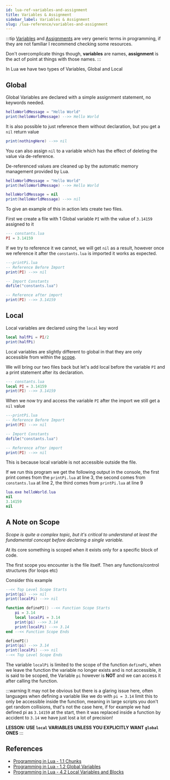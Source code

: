 ```yaml
---
id: lua-ref-variables-and-assignment
title: Variables & Assignment
sidebar_label: Variables & Assignment
slug: /lua-reference/variables-and-assignment
---
```


:::tip
[Variables](https://www.w3schools.com/js/js_variables.asp) and
[Assignments](https://www.w3schools.com/js/js_assignment.asp) are very generic
 terms in programming, if they are not familiar I recommend checking some resources.

 Don't overcomplicate things though, **variables** are names, **assignment** is the act of point at
  things with those names.
:::

In Lua we have two types of Variables, Global and Local

## Global

Global Variables are declared with a simple assignment statement, no keywords needed.

```lua
helloWorldMessage = "Hello World"
print(helloWorldMessage) -->> Hello World
```

It is also possible to just reference them without declaration, but you get a `nil` return value

```lua
print(nothingHere) -->> nil
```

You can also assign `nil` to a variable which has the effect of deleting the value via de-reference.

De-referenced values are cleaned up by the automatic memory management provided by Lua.

```lua
helloWorldMessage = "Hello World"
print(helloWorldMessage) -->> Hello World

helloWorldMessage = nil
print(helloWorldMessage) -->> nil
```

To give an example of this in action lets create two files.

First we create a file with 1 Global variable `PI` with the value of `3.14159` assigned to it
```lua
--- constants.lua
PI = 3.14159
```

If we try to reference it we cannot, we will get `nil` as a result, however once we reference it
 after
 the `constants.lua` is imported it works as expected.

```lua
---printPi.lua
-- Reference Before Import
print(PI) -->> nil

-- Import Constants
dofile("constants.lua")

-- Reference after import
print(PI) -->> 3.14159
```

## Local

Local variables are declared using the `local` key word
```lua
local halfPi = PI/2
print(halfPi)
```

Local variables are slightly different to global in that they are only accessible from within the
 [scope](#a-note-on-scope).

We will bring our two files back but let's add local before the variable `PI` and a print
 statement after its declaration.

```lua
--- constants.lua
local PI = 3.14159
print(PI) -->> 3.14159
```

When we now try and access the variable `PI` after the import we still get a `nil` value
```lua
---printPi.lua
-- Reference Before Import
print(PI) -->> nil

-- Import Constants
dofile("constants.lua")

-- Reference after import
print(PI) -->> nil
```

This is because local variable is not accessible outside the file.

If we run this program we get the following output in the console, the first print comes from the
 `printPi.lua` at line 3, the second comes from `constants.lua` at line 2, the third comes from
  `printPi.lua` at line 9
```lua
lua.exe helloWorld.lua
nil
3.14159
nil
```

## A Note on Scope
*Scope is quite a complex topic, but it's critical to understand at least the fundamental concept
 before declaring a single variable.*

At its core something is scoped when it exists only for a specific block of code.

The first scope you encounter is the file itself. Then any functions/control structures (for
 loops etc)

Consider this example
```lua
--<< Top Level Scope Starts
print(pi) -->> nil
print(localPi) -->> nil

function definePI() --<< Function Scope Starts
    pi = 3.14
    local localPi = 3.14
    print(pi) -->> 3.14
    print(localPi) -->> 3.14
end --<< Function Scope Ends

definePI()
print(pi) -->> 3.14
print(localPi) -->> nil
--<< Top Level Scope Ends
```

The variable `localPi` is limited to the scope of the function `definePi`, when we leave the function
 the variable no longer exists and is not accessible, it is said to be scoped, the Variable `pi`
 however is **NOT** and we can access it after calling the function.

:::warning
It may not be obvious but there is a glaring issue here, often languages when defining a variable
 like we do with `pi = 3.14` limit this to only be accessible inside the function, meaning in
  large scripts you don't get random collisions, that's not the case here, if for example we had
   defined pi as `3.14159` at the start, then it was replaced inside a function by accident to `3.14`
   we have just lost a lot of precision!

   **LESSON: USE `local` VARIABLES UNLESS YOU EXPLICITLY WANT `global` ONES**
:::

## References
- [Programming in Lua - 1.1 Chunks](https://www.lua.org/pil/1.1.html)
- [Programming in Lua - 1.2 Global Variables](https://www.lua.org/pil/1.2.html)
- [Programming in Lua - 4.2 Local Variables and Blocks](https://www.lua.org/pil/4.2.html)
